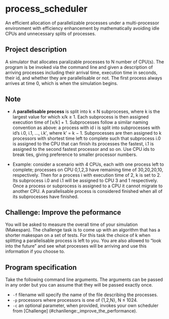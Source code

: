 # process_scheduler
An efficient allocation of parallelizable processes under a multi-processor environment with efficiency enhancement by mathematically avoiding idle CPUs and unnecessary splits of processes.

## Project description
A simulator that allocates paralizable processes to N number of CPU(s). The program is be invoked via the command line and given a description of arriving processes 
including their arrival time, execution time in seconds, their id, and whether they are parallelisable or not. The first process always arrives at time 0, 
which is when the simulation begins.

## Note
* A **parallelisable process** is split into k ≤ N subproceses, where k is the largest value for which x/k ≥ 1. Each subprocess is then assigned execution time of ⌈x/k⌉ + 1. 
Subprocesses follow a similar naming convention as above: a process with id i is split into subprocesses with id’s i.0, i.1, ..., i.k′, where k′ = k − 1. Subprocesses 
are then assigned to k processors with shortest time left to complete such that subprocess i.0 is assigned to the CPU that can finish its processes the fastest, i.1 is 
assigned to the second fastest processor and so on. Use CPU ids to break ties, giving preference to smaller processor numbers.

* Example: consider a scenario with 4 CPUs, each with one process left to complete; processes on CPU 0,1,2,3 have remaining time of 30,20,20,10, respectively. Then for a 
process i with execution time of 2, k is set to 2. Its subprocess i.0 and i.1 will be assigned to CPU 3 and 1 respectively.
Once a process or subprocess is assigned to a CPU it cannot migrate to another CPU. A parallelisable process is considered finished when all of its subprocesses have 
finished.


## Challenge: Improve the peformance
You will be asked to measure the overall time of your simulation (Makespan). The challenge task is to come up with an algorithm that has a shorter makespan on a set of tests. 
For this task the choice of k when splitting a parallelisable process is left to you. You are also allowed to “look into the future” and see what processes will be arriving and 
use this information if you choose to.

## Program specification
Take the following command line arguments. The arguments can be passed in any order but you can assume that they will be passed exactly once.

* `-f` filename will specify the name of the file describing the processes.
* `-p` processors where processors is one of {1,2,N}, N ≤ 1024.
* `-c` an optional parameter, when provided, invokes your own scheduler from [Challenge] (#chanllenge:_improve_the_performance).
